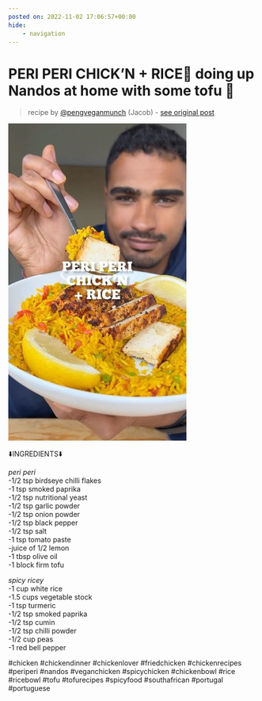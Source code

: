 ```yaml
---
posted on: 2022-11-02 17:06:57+00:00
hide:
    - navigation
---
```


# PERI PERI CHICK’N + RICE🐓 doing up Nandos at home with some tofu 🤝  

> recipe by [@pengveganmunch](https://www.instagram.com/pengveganmunch/) 
(Jacob) - [see original post](https://instagram.com/p/Ckd1SyUqH_T)

![](../img/pengveganmunch_02-11-2022_1711.png)

  
⬇️INGREDIENTS⬇️  
  
*peri peri*  
-1/2 tsp birdseye chilli flakes  
-1 tsp smoked paprika  
-1/2 tsp nutritional yeast  
-1/2 tsp garlic powder  
-1/2 tsp onion powder  
-1/2 tsp black pepper  
-1/2 tsp salt  
-1 tsp tomato paste  
-juice of 1/2 lemon  
-1 tbsp olive oil  
-1 block firm tofu  
  
*spicy ricey*  
-1 cup white rice  
-1.5 cups vegetable stock  
-1 tsp turmeric   
-1/2 tsp smoked paprika  
-1/2 tsp cumin  
-1/2 tsp chilli powder  
-1/2 cup peas  
-1 red bell pepper  
  
\#chicken \#chickendinner \#chickenlover \#friedchicken \#chickenrecipes \#periperi \#nandos \#veganchicken \#spicychicken \#chickenbowl \#rice \#ricebowl \#tofu \#tofurecipes \#spicyfood \#southafrican \#portugal \#portuguese   
